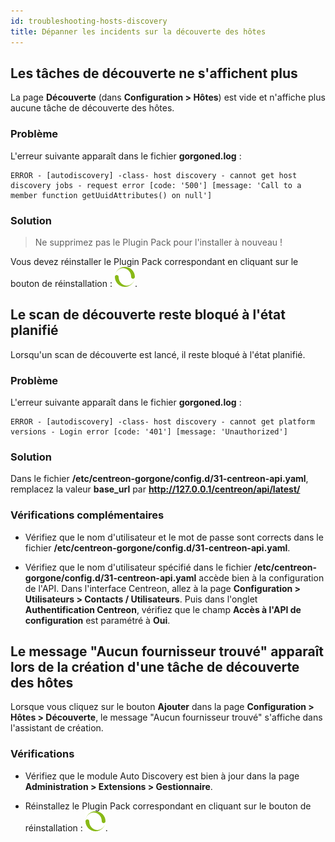 ```yaml
---
id: troubleshooting-hosts-discovery
title: Dépanner les incidents sur la découverte des hôtes
---
```


## Les tâches de découverte ne s'affichent plus

La page **Découverte** (dans **Configuration > Hôtes**) est vide et n'affiche plus aucune tâche de découverte des hôtes.

### Problème

L'erreur suivante apparaît dans le fichier **gorgoned.log** :

``` shell
ERROR - [autodiscovery] -class- host discovery - cannot get host discovery jobs - request error [code: '500'] [message: 'Call to a member function getUuidAttributes() on null']
```

### Solution

> Ne supprimez pas le Plugin Pack pour l'installer à nouveau !

Vous devez réinstaller le Plugin Pack correspondant en cliquant sur le bouton de réinstallation : ![image](../../assets/monitoring/discovery/reinstall-complete.png).

## Le scan de découverte reste bloqué à l'état planifié

Lorsqu'un scan de découverte est lancé, il reste bloqué à l'état planifié.

### Problème

L'erreur suivante apparaît dans le fichier **gorgoned.log** :

``` shell
ERROR - [autodiscovery] -class- host discovery - cannot get platform versions - Login error [code: '401'] [message: 'Unauthorized']
```

### Solution

Dans le fichier **/etc/centreon-gorgone/config.d/31-centreon-api.yaml**, remplacez la valeur **base_url** par **http://127.0.0.1/centreon/api/latest/**

### Vérifications complémentaires

- Vérifiez que le nom d'utilisateur et le mot de passe sont corrects dans le fichier **/etc/centreon-gorgone/config.d/31-centreon-api.yaml**.

- Vérifiez que le nom d'utilisateur spécifié dans le fichier **/etc/centreon-gorgone/config.d/31-centreon-api.yaml** accède bien à la configuration de l'API. Dans l'interface Centreon, allez à la page  **Configuration > Utilisateurs > Contacts / Utilisateurs**. Puis dans l'onglet **Authentification Centreon**, vérifiez que le champ **Accès à l'API de configuration** est paramétré à **Oui**.

## Le message "Aucun fournisseur trouvé" apparaît lors de la création d'une tâche de découverte des hôtes

Lorsque vous cliquez sur le bouton **Ajouter** dans la page **Configuration > Hôtes > Découverte**, le message "Aucun fournisseur trouvé" s'affiche dans l'assistant de création.

### Vérifications

- Vérifiez que le module Auto Discovery est bien à jour dans la page **Administration > Extensions > Gestionnaire**.

- Réinstallez le Plugin Pack correspondant en cliquant sur le bouton de réinstallation : ![image](../../assets/monitoring/discovery/reinstall-complete.png).
